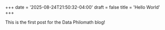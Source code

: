+++
date = '2025-08-24T21:50:32-04:00'
draft = false
title = 'Hello World'
+++


This is the first post for the Data Philomath blog!